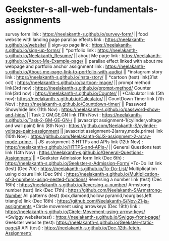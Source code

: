 # Geekster-s-all-web-fundamentals-assignments
survey form link : https://neelakanth-s.github.io/survey-form/ ||
food website with landing page parallax effects link : https://neelakanth-s.github.io/website/ ||
sign-up page link : https://neelakanth-s.github.io/sign-up-forms/ ||
*portfolio link : https://neelakanth-s.github.io/Neelakanth_Resume/ ||
about Me page link : https://neelakanth-s.github.io/About-Me-Example-page/ ||
parallax effect linked with about me webpage and portfolio anchor assignment link : https://neelakanth-s.github.io/About-me-page-link-to-portfolio-with-audio/ ||
*instagram story link : https://neelakanth-s.github.io/insta-story/ ||
*cartoon (test) link(31st oct) : https://neelakanth-s.github.io/cartoon-image/ || 
prompt method  link(3rd nov) : https://neelakanth-s.github.io/prompt-method/
Counter link(3rd nov) : https://neelakanth-s.github.io/Counter/ ||
*Calculator link (5th nov): https://neelakanth-s.github.io/Calculator/ ||
CountDown Timer link (7th Nov) : https://neelakanth-s.github.io/Countdown-timer/ ||
Password Show/hide link (11th Nov) : https://neelakanth-s.github.io/password-show-and-hide/ ||
Task 2 GM,GE,GN link (11th Nov) : https://neelakanth-s.github.io/Task-2-GM-GE-GN-/ ||
javascript assignment-1(cylinder,voltage and wall paint) link (8th Nov) : https://github.com/Neelakanth-S/cylinder-voltage-paint-assignment ||
javascript assignment-2(array,mode,prime) link (10th Nov) : https://github.com/Neelakanth-S/JS-assignment-2-array-mode-prime- ||
JS-assignment-3 HTTPs and APIs link (12th Nov) : https://neelakanth-s.github.io/HTTPS-and-APIs-/ ||
General Questions test link (14th Nov) : https://neelakanth-s.github.io/General-Questions-Assignment/ ||
*Geekster Admission form link (Dec 6th) : https://neelakanth-s.github.io/Geekster-s-Admission-Form/
*To-Do list link (test) (Dec 7th) : https://neelakanth-s.github.io/To-Do-List/
Multiplication using closure link (Dec 9th) : https://neelakanth-s.github.io/Multiplication-of-3-numbers-using-nested-functions/
Reversing a number link (test) (Dec 16th) : https://neelakanth-s.github.io/Reversing-a-number/
Armstrong number (test) link (Dec 17th) : https://github.com/Neelakanth-S/Armstrong-Number
All patterns (test) (box,diamond,hollow pyramid,hourglass,left triangle) link (Dec 18th) : https://github.com/Neelakanth-S/Nov-21-js-assignments
*Circle movement using arrowkeys (Dec 19th) link : https://neelakanth-s.github.io/Circle-Movement-using-arrow-keys/
*Swiggy website(test) : https://neelakanth-s.github.io/Swiggy-front-page/
Geekster website (test): https://neelakanth-s.github.io/Geekster-static-page/#
API (test) : https://neelakanth-s.github.io/Dec-12th-fetch-Assignment/

